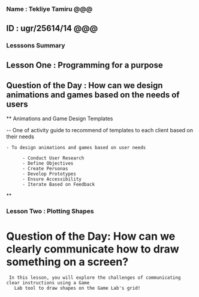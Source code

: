 
   ###  Name : Tekliye Tamiru @@@

   ##   ID : ugr/25614/14   @@@

  ###  Lesssons Summary  ###
   

## Lesson One : Programming for a purpose

##  Question of the Day : How can we design animations and games based on the needs of users  ## 

** Animations and Game Design Templates

 -- One of activity guide to recommend of templates to each client based on their needs
    
    - To design animations and games based on user needs

          - Conduct User Research
          - Define Objectives
          - Create Personas
          - Develop Prototypes
          - Ensure Accessibility
          - Iterate Based on Feedback
**

### Lesson Two : Plotting Shapes

 # Question of the Day: How can we clearly communicate how to draw something on a screen? #

     In this lesson, you will explore the challenges of communicating clear instructions using a Game 
       Lab tool to draw shapes on the Game Lab's grid! 




